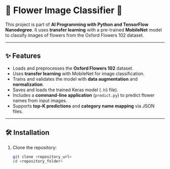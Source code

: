 # 🌸 Flower Image Classifier 🌸

This project is part of **AI Programming with Python and TensorFlow Nanodegree**. It uses **transfer learning** with a pre-trained **MobileNet** model to classify images of flowers from the Oxford Flowers 102 dataset.

---

## ✨ Features
- Loads and preprocesses the **Oxford Flowers 102** dataset.
- Uses **transfer learning** with MobileNet for image classification.
- Trains and validates the model with **data augmentation** and **normalization**.
- Saves and loads the trained Keras model (`.h5` file).
- Includes a **command-line application** (`predict.py`) to predict flower names from input images.
- Supports **top-K predictions** and **category name mapping** via JSON files.

---

## 🛠️ Installation
1. Clone the repository:
   ```bash
   git clone <repository_url>
   cd <repository_folder>
